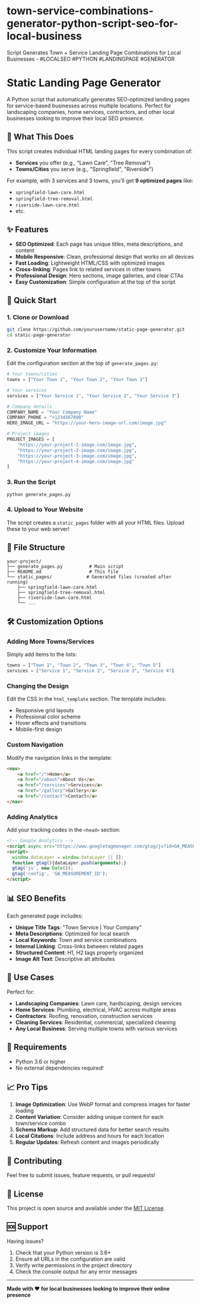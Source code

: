 # town-service-combinations-generator-python-script-seo-for-local-business
Script Generates Town + Service Landing Page Combinations for Local Businesses - #LOCALSEO #PYTHON #LANDINGPAGE #GENERATOR

# Static Landing Page Generator

A Python script that automatically generates SEO-optimized landing pages for service-based businesses across multiple locations. Perfect for landscaping companies, home services, contractors, and other local businesses looking to improve their local SEO presence.

## 🎯 What This Does

This script creates individual HTML landing pages for every combination of:
- **Services** you offer (e.g., "Lawn Care", "Tree Removal")  
- **Towns/Cities** you serve (e.g., "Springfield", "Riverside")

For example, with 3 services and 3 towns, you'll get **9 optimized pages** like:
- `springfield-lawn-care.html`
- `springfield-tree-removal.html`
- `riverside-lawn-care.html`
- etc.

## ✨ Features

- **SEO Optimized**: Each page has unique titles, meta descriptions, and content
- **Mobile Responsive**: Clean, professional design that works on all devices
- **Fast Loading**: Lightweight HTML/CSS with optimized images
- **Cross-linking**: Pages link to related services in other towns
- **Professional Design**: Hero sections, image galleries, and clear CTAs
- **Easy Customization**: Simple configuration at the top of the script

## 🚀 Quick Start

### 1. Clone or Download

```bash
git clone https://github.com/yourusername/static-page-generator.git
cd static-page-generator
```

### 2. Customize Your Information

Edit the configuration section at the top of `generate_pages.py`:

```python
# Your towns/cities
towns = ["Your Town 1", "Your Town 2", "Your Town 3"]

# Your services  
services = ["Your Service 1", "Your Service 2", "Your Service 3"]

# Company details
COMPANY_NAME = "Your Company Name"
COMPANY_PHONE = "+1234567890"
HERO_IMAGE_URL = "https://your-hero-image-url.com/image.jpg"

# Project images
PROJECT_IMAGES = [
    "https://your-project-1-image.com/image.jpg",
    "https://your-project-2-image.com/image.jpg", 
    "https://your-project-3-image.com/image.jpg",
    "https://your-project-4-image.com/image.jpg"
]
```

### 3. Run the Script

```bash
python generate_pages.py
```

### 4. Upload to Your Website

The script creates a `static_pages` folder with all your HTML files. Upload these to your web server!

## 📁 File Structure

```
your-project/
├── generate_pages.py          # Main script
├── README.md                  # This file
└── static_pages/             # Generated files (created after running)
    ├── springfield-lawn-care.html
    ├── springfield-tree-removal.html
    ├── riverside-lawn-care.html
    └── ...
```

## 🛠️ Customization Options

### Adding More Towns/Services

Simply add items to the lists:

```python
towns = ["Town 1", "Town 2", "Town 3", "Town 4", "Town 5"]
services = ["Service 1", "Service 2", "Service 3", "Service 4"]
```

### Changing the Design

Edit the CSS in the `html_template` section. The template includes:
- Responsive grid layouts
- Professional color scheme  
- Hover effects and transitions
- Mobile-first design

### Custom Navigation

Modify the navigation links in the template:

```html
<nav>
    <a href="/">Home</a>
    <a href="/about">About Us</a>
    <a href="/services">Services</a>
    <a href="/gallery">Gallery</a>
    <a href="/contact">Contact</a>
</nav>
```

### Adding Analytics

Add your tracking codes in the `<head>` section:

```html
<!-- Google Analytics -->
<script async src="https://www.googletagmanager.com/gtag/js?id=GA_MEASUREMENT_ID"></script>
<script>
  window.dataLayer = window.dataLayer || [];
  function gtag(){dataLayer.push(arguments);}
  gtag('js', new Date());
  gtag('config', 'GA_MEASUREMENT_ID');
</script>
```

## 📊 SEO Benefits

Each generated page includes:
- **Unique Title Tags**: "Town Service | Your Company"
- **Meta Descriptions**: Optimized for local search
- **Local Keywords**: Town and service combinations
- **Internal Linking**: Cross-links between related pages
- **Structured Content**: H1, H2 tags properly organized
- **Image Alt Text**: Descriptive alt attributes

## 🎨 Use Cases

Perfect for:
- **Landscaping Companies**: Lawn care, hardscaping, design services
- **Home Services**: Plumbing, electrical, HVAC across multiple areas  
- **Contractors**: Roofing, renovation, construction services
- **Cleaning Services**: Residential, commercial, specialized cleaning
- **Any Local Business**: Serving multiple towns with various services

## 🔧 Requirements

- Python 3.6 or higher
- No external dependencies required!

## 📈 Pro Tips

1. **Image Optimization**: Use WebP format and compress images for faster loading
2. **Content Variation**: Consider adding unique content for each town/service combo
3. **Schema Markup**: Add structured data for better search results
4. **Local Citations**: Include address and hours for each location
5. **Regular Updates**: Refresh content and images periodically

## 🤝 Contributing

Feel free to submit issues, feature requests, or pull requests!

## 📝 License

This project is open source and available under the [MIT License](LICENSE).

## 🆘 Support

Having issues? 
1. Check that your Python version is 3.6+
2. Ensure all URLs in the configuration are valid
3. Verify write permissions in the project directory
4. Check the console output for any error messages

---

**Made with ❤️ for local businesses looking to improve their online presence**
